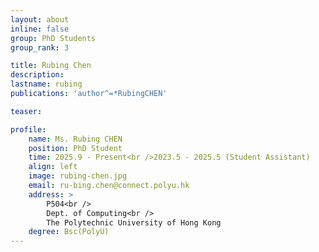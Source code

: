 ```yaml
---
layout: about
inline: false
group: PhD Students
group_rank: 3

title: Rubing Chen
description: 
lastname: rubing
publications: 'author^=*RubingCHEN'

teaser: 

profile:
    name: Ms. Rubing CHEN
    position: PhD Student
    time: 2025.9 - Present<br />2023.5 - 2025.5 (Student Assistant)
    align: left
    image: rubing-chen.jpg
    email: ru-bing.chen@connect.polyu.hk
    address: >
        P504<br />
        Dept. of Computing<br />
        The Polytechnic University of Hong Kong
    degree: Bsc(PolyU)
---
```


<!-- # Student Assistants

**Wengyu ZHANG**

Student Assistant, Undergraduate Student, Department of Computing, The Hong Kong Polytechnic University

[Homepage](https://wengyuzhang.com)
[Google Scholar](https://scholar.google.com/citations?user=zgV2AIAAAAAJ)
[wengyu.zhang@connect.polyu.hk](mailto:wengyu.zhang@connect.polyu.hk) -->